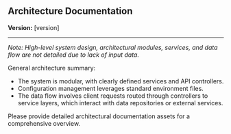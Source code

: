 ## Architecture Documentation

**Version:** [version]

---

*Note: High-level system design, architectural modules, services, and data flow are not detailed due to lack of input data.*

General architecture summary:

- The system is modular, with clearly defined services and API controllers.
- Configuration management leverages standard environment files.
- The data flow involves client requests routed through controllers to service layers, which interact with data repositories or external services.

Please provide detailed architectural documentation assets for a comprehensive overview.